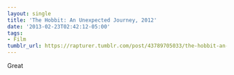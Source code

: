 ```yaml
---
layout: single
title: 'The Hobbit: An Unexpected Journey, 2012'
date: '2013-02-23T02:42:12-05:00'
tags:
- Film
tumblr_url: https://rapturer.tumblr.com/post/43789705033/the-hobbit-an-unexpected-journey-2012
---
```

Great

